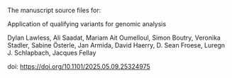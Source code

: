 The manuscript source files for:

Application of qualifying variants for genomic analysis

Dylan Lawless, Ali Saadat, Mariam Ait Oumelloul, Simon Boutry, Veronika Stadler, Sabine Österle, Jan Armida, David Haerry, D. Sean Froese, Luregn J. Schlapbach, Jacques Fellay

doi: https://doi.org/10.1101/2025.05.09.25324975
